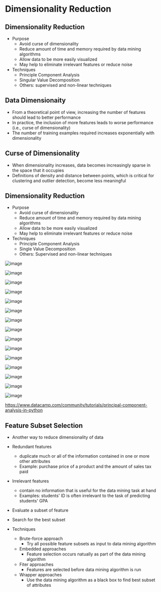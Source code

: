 # Dimensionality Reduction

## Dimensionality Reduction

- Purpose
  - Avoid curse of dimensionality
  - Reduce amount of time and memory required by data mining algorithms
  - Allow data to be more easily visualized
  - May help to eliminate irrelevant features or reduce noise
- Techniques
  - Principle Component Analysis
  - Singular Value Decomposition
  - Others: supervised and non-linear techniques

## Data Dimensionaity

- From a theoretical point of view, increasing the number of features should lead to better performance
- In practice, the inclusion of more features leads to worse performance (i.e., curse of dimensionality)
- The number of training examples required increases exponentially with dimensionality

## Curse of Dimensionality

- When dimensionality increases, data becomes increasingly sparse in the space that it occupies
- Definitions of density and distance between points, which is critical for clustering and outlier detection, become less meaningful

## Dimensionality Reduction

- Purpose
  - Avoid curse of dimensionality
  - Reduce amount of time and memory required by data mining algorithms
  - Allow data to be more easily visualized
  - May help to eliminate irrelevant features or reduce noise
- Techniques
  - Principle Component Analysis
  - Single Value Decomposition
  - Others: Supervised and non-linear techniques

![image](media/Dimensionality-Reduction-image1.png)

![image](media/Dimensionality-Reduction-image2.png)

![image](media/Dimensionality-Reduction-image3.png)

![image](media/Dimensionality-Reduction-image4.png)

![image](media/Dimensionality-Reduction-image5.png)

![image](media/Dimensionality-Reduction-image6.png)

![image](media/Dimensionality-Reduction-image7.png)

![image](media/Dimensionality-Reduction-image8.png)

![image](media/Dimensionality-Reduction-image9.png)

![image](media/Dimensionality-Reduction-image10.png)

![image](media/Dimensionality-Reduction-image11.png)

![image](media/Dimensionality-Reduction-image12.png)

![image](media/Dimensionality-Reduction-image13.png)

![image](media/Dimensionality-Reduction-image14.png)

![image](media/Dimensionality-Reduction-image15.png)

<https://www.datacamp.com/community/tutorials/principal-component-analysis-in-python>

## Feature Subset Selection

- Another way to reduce dimensionality of data
- Redundant features
  - duplicate much or all of the information contained in one or more other attributes
  - Example: purchase price of a product and the amount of sales tax paid
- Irrelevant features
  - contain no information that is useful for the data mining task at hand
  - Examples: students' ID is often irrelevant to the task of predicting students' GPA

- Evaluate a subset of feature
- Search for the best subset

- Techniques
  - Brute-force approach
    - Try all possible feature subsets as input to data mining algorithm
  - Embedded approaches
    - Feature selection occurs natually as part of the data mining algorithm
  - Fiter approaches
    - Features are selected before data mining algorithm is run
  - Wrapper approaches
    - Use the data mining algorithm as a black box to find best subset of attributes
